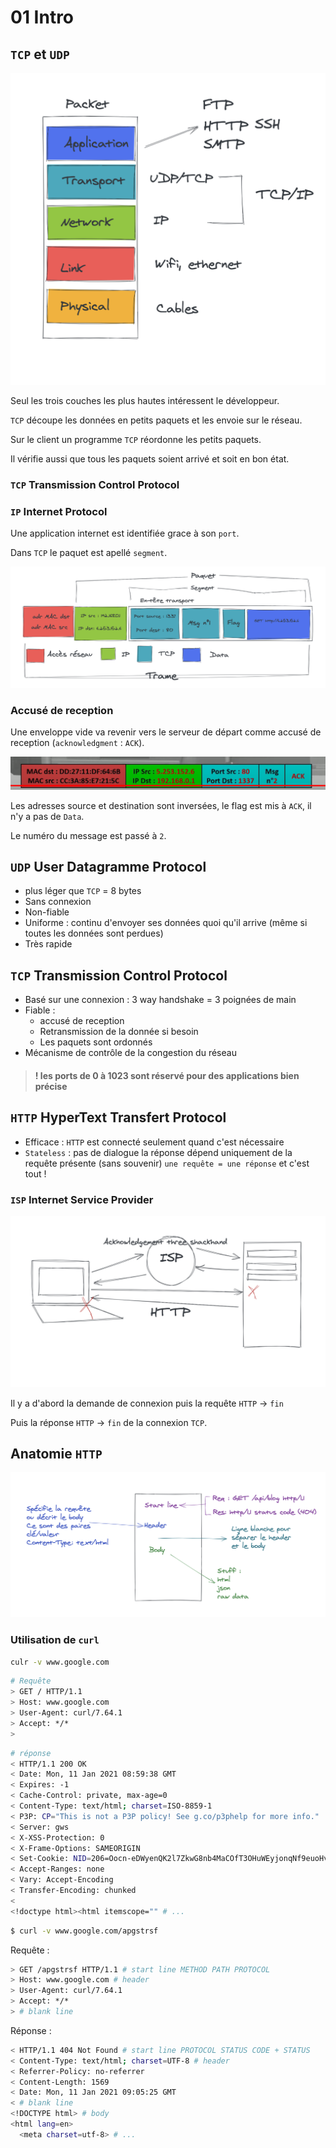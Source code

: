 # 01 Intro

## `TCP` et `UDP`

<img src="assets/couches-reseau-2.png" alt="couches-reseau-2" style="zoom:50%;" />

Seul les trois couches les plus hautes intéressent le développeur.

`TCP` découpe les données en petits paquets et les envoie sur le réseau.

Sur le client un programme `TCP` réordonne les petits paquets.

Il vérifie aussi que tous les paquets soient arrivé et soit en bon état.

### `TCP` Transmission Control Protocol

### `IP` Internet Protocol 

Une application internet est identifiée grace à son `port`.  

Dans `TCP` le paquet est apellé `segment`.

<img src="assets/encapsulation.png" alt="encapsulation" style="zoom:50%;" />

### Accusé de reception

Une enveloppe vide va revenir vers le serveur de départ comme accusé de reception (`acknowledgment` : `ACK`).

<img src="assets/accuse-reception.png" alt="accuse-reception" style="zoom:50%;" />

Les adresses source et destination sont inversées, le flag est mis à `ACK`, il n'y a pas de `Data`.

Le numéro du message est passé à `2`.

## `UDP` User Datagramme Protocol

- plus léger que `TCP` = 8 bytes
- Sans connexion
- Non-fiable
- Uniforme : continu d'envoyer ses données quoi qu'il arrive (même si toutes les données sont perdues)
- Très rapide



## `TCP` Transmission Control Protocol

- Basé sur une connexion : 3 way handshake = 3 poignées de main
- Fiable : 
  - accusé de reception
  - Retransmission de la donnée si besoin
  - Les paquets sont ordonnés
- Mécanisme de contrôle de la congestion du réseau

> #### ! les ports de 0 à 1023 sont réservé pour des applications bien précise

## `HTTP` HyperText Transfert Protocol

- Efficace : `HTTP` est connecté seulement quand c'est nécessaire
- `Stateless` : pas de dialogue la réponse dépend uniquement de la requête présente (sans souvenir) `une requête = une réponse` et c'est tout !



### `ISP` Internet Service Provider

<img src="assets/http-sequence.png" alt="http-sequence" style="zoom:50%;" />

Il y a d'abord la demande de connexion puis la requête `HTTP` -> `fin`

Puis la réponse `HTTP` -> `fin` de la connexion `TCP`.



## Anatomie `HTTP`

<img src="assets/http-anatomy.png" alt="http-anatomy" style="zoom:50%;" />

### Utilisation de `curl`

```bash
culr -v www.google.com
```

```bash
# Requête
> GET / HTTP/1.1
> Host: www.google.com
> User-Agent: curl/7.64.1
> Accept: */*
>
```

```bash
# réponse
< HTTP/1.1 200 OK
< Date: Mon, 11 Jan 2021 08:59:38 GMT
< Expires: -1
< Cache-Control: private, max-age=0
< Content-Type: text/html; charset=ISO-8859-1
< P3P: CP="This is not a P3P policy! See g.co/p3phelp for more info."
< Server: gws
< X-XSS-Protection: 0
< X-Frame-Options: SAMEORIGIN
< Set-Cookie: NID=206=Oocn-eDWyenQK2l7ZkwG8nb4MaCOfT3OHuWEyjonqNf9euoHvY_MknF4QX5zsinEtz5h7Q8KXMY55YCzzddYU5WnU3xRvaB659Vxo63yaDMWmeWDUNMeV9xhfevkImpD3dnKC9GTvksewlKPy8IAAb9ngVhWLtyV3QS0W3FF1gM; expires=Tue, 13-Jul-2021 08:59:38 GMT; path=/; domain=.google.com; HttpOnly
< Accept-Ranges: none
< Vary: Accept-Encoding
< Transfer-Encoding: chunked
< 
<!doctype html><html itemscope="" # ...
```



```bash
$ curl -v www.google.com/apgstrsf
```

Requête :

```bash
> GET /apgstrsf HTTP/1.1 # start line METHOD PATH PROTOCOL
> Host: www.google.com # header
> User-Agent: curl/7.64.1
> Accept: */*
> # blank line
```

Réponse :

```bash
< HTTP/1.1 404 Not Found # start line PROTOCOL STATUS CODE + STATUS
< Content-Type: text/html; charset=UTF-8 # header
< Referrer-Policy: no-referrer
< Content-Length: 1569
< Date: Mon, 11 Jan 2021 09:05:25 GMT
< # blank line
<!DOCTYPE html> # body
<html lang=en>
  <meta charset=utf-8> # ...
```

